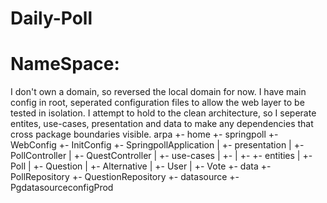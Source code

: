 # Daily-Poll

# NameSpace:
I don't own a domain, so reversed the local domain for now.
I have main config in root, seperated configuration files to allow the web layer to be tested in isolation.
I attempt to hold to the clean architecture, so I seperate entites, use-cases, presentation and data to make any dependencies that cross package boundaries visible. 
arpa
 +- home
     +- springpoll
         +- WebConfig
         +- InitConfig
         +- SpringpollApplication
         |
         +- presentation
         |  +- PollController
         |  +- QuestController
         |
         +- use-cases
         |  +-
         |  +-
         +- entities
         |  +- Poll
         |  +- Question
         |  +- Alternative
         |  +- User
         |  +- Vote
         +- data
            +- PollRepository
            +- QuestionRepository
            +- datasource
               +- PgdatasourceconfigProd
         
         
         
         
         
         
         
         
